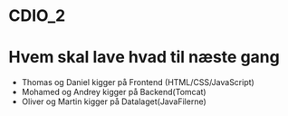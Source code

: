 # CDIO_2

# Hvem skal lave hvad til næste gang
* Thomas og Daniel kigger på Frontend (HTML/CSS/JavaScript)
* Mohamed og Andrey kigger på Backend(Tomcat)
* Oliver og Martin kigger på Datalaget(JavaFilerne)

